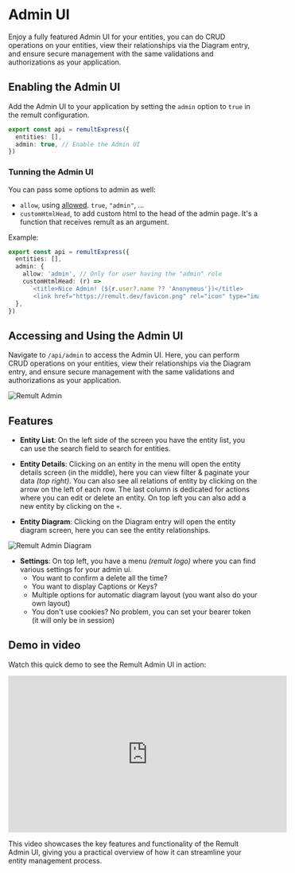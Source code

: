 # Admin UI

Enjoy a fully featured Admin UI for your entities, you can do CRUD operations on your entities, view their relationships via the Diagram entry, and ensure secure management with the same validations and authorizations as your application.

## Enabling the Admin UI

Add the Admin UI to your application by setting the `admin` option to `true` in the remult configuration.

```ts
export const api = remultExpress({
  entities: [],
  admin: true, // Enable the Admin UI
})
```

### Tunning the Admin UI

You can pass some options to admin as well:

- `allow`, using [allowed](https://remult.dev/docs/access-control). `true`, `"admin"`, ...
- `customHtmlHead`, to add custom html to the head of the admin page. It's a function that receives remult as an argument.

Example:

```ts
export const api = remultExpress({
  entities: [],
  admin: {
    allow: 'admin', // Only for user having the "admin" role
    customHtmlHead: (r) =>
      `<title>Nice Admin! (${r.user?.name ?? 'Anonymous'})</title>
       <link href="https://remult.dev/favicon.png" rel="icon" type="image/png">`,
  },
})
```

## Accessing and Using the Admin UI

Navigate to `/api/admin` to access the Admin UI. Here, you can perform CRUD operations on your entities, view their relationships via the Diagram entry, and ensure secure management with the same validations and authorizations as your application.

![Remult Admin](/remult-admin.png)

## Features

- **Entity List**: On the left side of the screen you have the entity list, you can use the search field to search for entities.

- **Entity Details**: Clicking on an entity in the menu will open the entity details screen (in the middle), here you can view filter & paginate your data _(top right)_. You can also see all relations of entity by clicking on the arrow on the left of each row. The last column is dedicated for actions where you can edit or delete an entity. On top left you can also add a new entity by clicking on the `+`.

- **Entity Diagram**: Clicking on the Diagram entry will open the entity diagram screen, here you can see the entity relationships.

![Remult Admin Diagram](/remult-admin-diagram.png)

- **Settings**: On top left, you have a menu _(remult logo)_ where you can find various settings for your admin ui.
  - You want to confirm a delete all the time?
  - You want to display Captions or Keys?
  - Multiple options for automatic diagram layout (you want also do your own layout)
  - You don't use cookies? No problem, you can set your bearer token (it will only be in session)

## Demo in video

Watch this quick demo to see the Remult Admin UI in action:

<iframe width="560" height="315" src="https://www.youtube.com/embed/u7KG_vklHyA" frameborder="0" allow="accelerometer; autoplay; clipboard-write; encrypted-media; gyroscope; picture-in-picture" allowfullscreen></iframe>

This video showcases the key features and functionality of the Remult Admin UI, giving you a practical overview of how it can streamline your entity management process.
